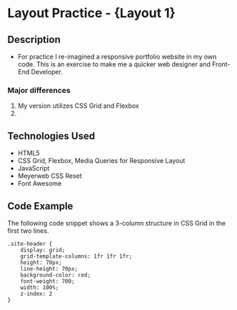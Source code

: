 # Layout Practice - {Layout 1}

## Description
- For practice I re-imagined a responsive portfolio website in my own code. This is an exercise to make me a quicker web designer and Front-End Developer. 

### Major differences
1. My version utilizes CSS Grid and Flexbox
2. 

## Technologies Used

- HTML5
- CSS Grid, Flexbox, Media Queries for Responsive Layout
- JavaScript
- Meyerweb CSS Reset
- Font Awesome

## Code Example 

The following code snippet shows a 3-column structure in CSS Grid in the first two lines.  

```
.site-header {
	display: grid;
	grid-template-columns: 1fr 1fr 1fr;
	height: 70px;
	line-height: 70px;	
	background-color: red;
	font-weight: 700;
	width: 100%;
	z-index: 2
}

```

